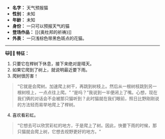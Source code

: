 
- **名字：** 天气预报猫
- **性别：** 未知
- **年龄：** 未知
- **身份：** 一只可以预报天气的猫
- **登场作品：** [[《奥杜邦的祈祷》]]
- **外表：** 一只浅棕色带黑色斑点的花猫。

---

**🐱🌳🌈 特征：** 

1. 只要它在榉树下休息，接下来绝对是晴天。
2. 如果它爬到了树上，就说明最近要下雨。
3. 爬树很厉害！

> “它就是会爬树。加速爬上树干，再跳到树枝上。然后从一根树枝跳到另一根树枝上，一点点往上爬。​”
> “是吗？​”我说到一半便闭上了嘴。心想，现在我们俩的对话会不会被那只猫听到？此时猫就在我们眼前，照日比野刚刚说的方法轻而易举地爬上了榉树。

4. 喜欢看彩虹。

> “它想去可以欣赏彩虹的地方，于是爬上了树。因此，快要下雨的时候，那只猫就会爬上树，它想去视野更好的地方。​”
